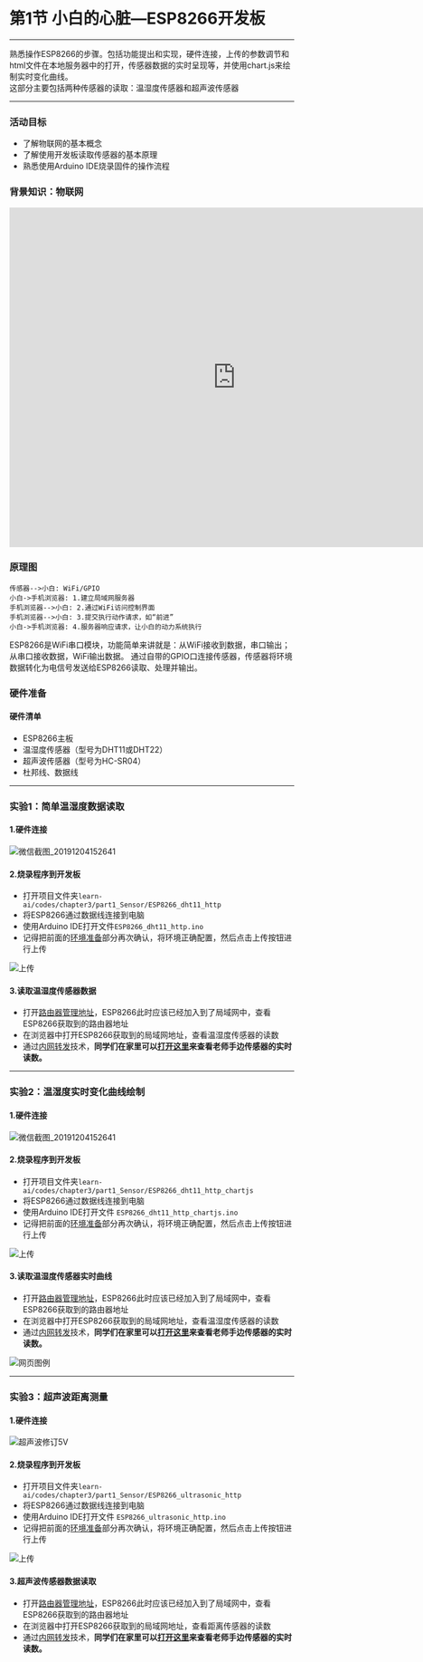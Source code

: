# 第1节 小白的心脏—ESP8266开发板

---

熟悉操作ESP8266的步骤。包括功能提出和实现，硬件连接，上传的参数调节和html文件在本地服务器中的打开，传感器数据的实时呈现等，并使用chart.js来绘制实时变化曲线。  
这部分主要包括两种传感器的读取：温湿度传感器和超声波传感器

---

### 活动目标

- 了解物联网的基本概念
- 了解使用开发板读取传感器的基本原理
- 熟悉使用Arduino IDE烧录固件的操作流程

### 背景知识：物联网

<center><iframe src="https://player.bilibili.com/player.html?aid=46814591&cid=82000363&page=1" width="800" height="600" scrolling="no" border="0" frameborder="no" framespacing="0" allowfullscreen="true"> </iframe></center>

### 原理图

``` sequence
传感器-->小白: WiFi/GPIO
小白->手机浏览器: 1.建立局域网服务器
手机浏览器-->小白: 2.通过WiFi访问控制界面
手机浏览器-->小白: 3.提交执行动作请求，如“前进”
小白->手机浏览器: 4.服务器响应请求，让小白的动力系统执行
```

ESP8266是WiFi串口模块，功能简单来讲就是：从WiFi接收到数据，串口输出；从串口接收数据，WiFi输出数据。
通过自带的GPIO口连接传感器，传感器将环境数据转化为电信号发送给ESP8266读取、处理并输出。

### 硬件准备

#### 硬件清单

- ESP8266主板
- 温湿度传感器（型号为DHT11或DHT22）
- 超声波传感器（型号为HC-SR04）
- 杜邦线、数据线

---

### 实验1：简单温湿度数据读取

#### 1.硬件连接

![微信截图_20191204152641](https://md.hass.live/%E5%BE%AE%E4%BF%A1%E6%88%AA%E5%9B%BE_20191204152641.png)

#### 2.烧录程序到开发板

- 打开项目文件夹`learn-ai/codes/chapter3/part1_Sensor/ESP8266_dht11_http`  
- 将ESP8266通过数据线连接到电脑  
- 使用Arduino IDE打开文件`ESP8266_dht11_http.ino`  
- 记得把前面的[环境准备](#setup-2)部分再次确认，将环境正确配置，然后点击上传按钮进行上传  

![上传](https://md.hass.live/niji/2019-05-08-Xnip2019-05-08_10-15-02.png?imageView2/0/interlace/1/q/46|imageslim)

#### 3.读取温湿度传感器数据

- 打开[路由器管理地址](http://192.168.123.1)，ESP8266此时应该已经加入到了局域网中，查看ESP8266获取到的路由器地址  
- 在浏览器中打开ESP8266获取到的局域网地址，查看温湿度传感器的读数  
- 通过[内网转发](https://github.com/fatedier/frp/blob/master/README_zh.md)技术，**同学们在家里可以[打开这里](http://hass.live:9031)来查看老师手边传感器的实时读数。**

---

### 实验2：温湿度实时变化曲线绘制

#### 1.硬件连接

![微信截图_20191204152641](https://md.hass.live/%E5%BE%AE%E4%BF%A1%E6%88%AA%E5%9B%BE_20191204152641.png)

#### 2.烧录程序到开发板

- 打开项目文件夹`learn-ai/codes/chapter3/part1_Sensor/ESP8266_dht11_http_chartjs`  
- 将ESP8266通过数据线连接到电脑  
- 使用Arduino IDE打开文件 `ESP8266_dht11_http_chartjs.ino`  
- 记得把前面的[环境准备](#setup-2)部分再次确认，将环境正确配置，然后点击上传按钮进行上传  

![上传](https://md.hass.live/niji/2019-05-08-Xnip2019-05-08_10-15-02.png?imageView2/0/interlace/1/q/46|imageslim)

#### 3.读取温湿度传感器实时曲线

- 打开[路由器管理地址](http://192.168.123.1)，ESP8266此时应该已经加入到了局域网中，查看ESP8266获取到的路由器地址  
- 在浏览器中打开ESP8266获取到的局域网地址，查看温湿度传感器的读数  
- 通过[内网转发](https://github.com/fatedier/frp/blob/master/README_zh.md)技术，**同学们在家里可以[打开这里](http://hass.live:9032)来查看老师手边传感器的实时读数。**

![网页图例](https://md.hass.live/niji/2019-05-08-Xnip2019-05-08_10-13-13.png?imageView2/0/interlace/1/q/46|imageslim)

---

### 实验3：超声波距离测量

#### 1.硬件连接

![超声波修订5V](https://md.hass.live/niji/2019-12-03-Xnip2019-12-03_19-50-38.png)

#### 2.烧录程序到开发板

- 打开项目文件夹`learn-ai/codes/chapter3/part1_Sensor/ESP8266_ultrasonic_http`  
- 将ESP8266通过数据线连接到电脑  
- 使用Arduino IDE打开文件 `ESP8266_ultrasonic_http.ino`  
- 记得把前面的[环境准备](#setup-2)部分再次确认，将环境正确配置，然后点击上传按钮进行上传  

![上传](https://md.hass.live/niji/2019-05-08-Xnip2019-05-08_10-15-02.png?imageView2/0/interlace/1/q/46|imageslim)

#### 3.超声波传感器数据读取

- 打开[路由器管理地址](http://192.168.123.1)，ESP8266此时应该已经加入到了局域网中，查看ESP8266获取到的路由器地址  
- 在浏览器中打开ESP8266获取到的局域网地址，查看距离传感器的读数  
- 通过[内网转发](https://github.com/fatedier/frp/blob/master/README_zh.md)技术，**同学们在家里可以[打开这里](http://hass.live:9033)来查看老师手边传感器的实时读数。**
